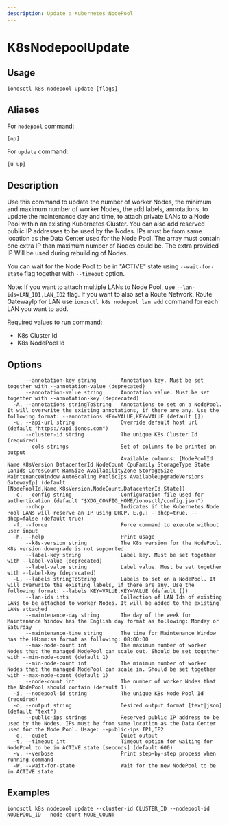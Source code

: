 ```yaml
---
description: Update a Kubernetes NodePool
---
```


# K8sNodepoolUpdate

## Usage

```text
ionosctl k8s nodepool update [flags]
```

## Aliases

For `nodepool` command:

```text
[np]
```

For `update` command:

```text
[u up]
```

## Description

Use this command to update the number of worker Nodes, the minimum and maximum number of worker Nodes, the add labels, annotations, to update the maintenance day and time, to attach private LANs to a Node Pool within an existing Kubernetes Cluster. You can also add reserved public IP addresses to be used by the Nodes. IPs must be from same location as the Data Center used for the Node Pool. The array must contain one extra IP than maximum number of Nodes could be. The extra provided IP Will be used during rebuilding of Nodes.

You can wait for the Node Pool to be in "ACTIVE" state using `--wait-for-state` flag together with `--timeout` option.

Note: If you want to attach multiple LANs to Node Pool, use `--lan-ids=LAN_ID1,LAN_ID2` flag. If you want to also set a Route Network, Route GatewayIp for LAN use `ionosctl k8s nodepool lan add` command for each LAN you want to add.

Required values to run command:

* K8s Cluster Id
* K8s NodePool Id

## Options

```text
      --annotation-key string        Annotation key. Must be set together with --annotation-value (deprecated)
      --annotation-value string      Annotation value. Must be set together with --annotation-key (deprecated)
  -A, --annotations stringToString   Annotations to set on a NodePool. It will overwrite the existing annotations, if there are any. Use the following format: --annotations KEY=VALUE,KEY=VALUE (default [])
  -u, --api-url string               Override default host url (default "https://api.ionos.com")
      --cluster-id string            The unique K8s Cluster Id (required)
      --cols strings                 Set of columns to be printed on output 
                                     Available columns: [NodePoolId Name K8sVersion DatacenterId NodeCount CpuFamily StorageType State LanIds CoresCount RamSize AvailabilityZone StorageSize MaintenanceWindow AutoScaling PublicIps AvailableUpgradeVersions GatewayIp] (default [NodePoolId,Name,K8sVersion,NodeCount,DatacenterId,State])
  -c, --config string                Configuration file used for authentication (default "$XDG_CONFIG_HOME/ionosctl/config.json")
      --dhcp                         Indicates if the Kubernetes Node Pool LANs will reserve an IP using DHCP. E.g.: --dhcp=true, --dhcp=false (default true)
  -f, --force                        Force command to execute without user input
  -h, --help                         Print usage
      --k8s-version string           The K8s version for the NodePool. K8s version downgrade is not supported
      --label-key string             Label key. Must be set together with --label-value (deprecated)
      --label-value string           Label value. Must be set together with --label-key (deprecated)
  -L, --labels stringToString        Labels to set on a NodePool. It will overwrite the existing labels, if there are any. Use the following format: --labels KEY=VALUE,KEY=VALUE (default [])
      --lan-ids ints                 Collection of LAN Ids of existing LANs to be attached to worker Nodes. It will be added to the existing LANs attached
      --maintenance-day string       The day of the week for Maintenance Window has the English day format as following: Monday or Saturday
      --maintenance-time string      The time for Maintenance Window has the HH:mm:ss format as following: 08:00:00
      --max-node-count int           The maximum number of worker Nodes that the managed NodePool can scale out. Should be set together with --min-node-count (default 1)
      --min-node-count int           The minimum number of worker Nodes that the managed NodePool can scale in. Should be set together with --max-node-count (default 1)
      --node-count int               The number of worker Nodes that the NodePool should contain (default 1)
  -i, --nodepool-id string           The unique K8s Node Pool Id (required)
  -o, --output string                Desired output format [text|json] (default "text")
      --public-ips strings           Reserved public IP address to be used by the Nodes. IPs must be from same location as the Data Center used for the Node Pool. Usage: --public-ips IP1,IP2
  -q, --quiet                        Quiet output
  -t, --timeout int                  Timeout option for waiting for NodePool to be in ACTIVE state [seconds] (default 600)
  -v, --verbose                      Print step-by-step process when running command
  -W, --wait-for-state               Wait for the new NodePool to be in ACTIVE state
```

## Examples

```text
ionosctl k8s nodepool update --cluster-id CLUSTER_ID --nodepool-id NODEPOOL_ID --node-count NODE_COUNT
```

